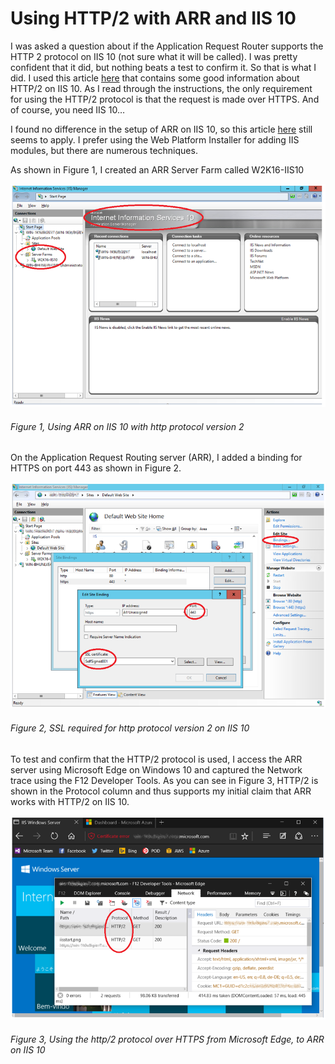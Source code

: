 # Using HTTP/2 with ARR and IIS 10

I was asked a question about if the Application Request Router supports the HTTP 2 protocol on IIS 10 (not sure what it will be called).  I was pretty confident that it did, but nothing beats a test to confirm it.  So that is what I did.  I used this article [here][LINK1] that contains some good information about HTTP/2 on IIS 10.  As I read through the instructions, the only requirement for using the HTTP/2 protocol is that the request is made over HTTPS.  And of course, you need IIS 10…

I found no difference in the setup of ARR on IIS 10, so this article [here][LINK2] still seems to apply.  I prefer using the Web Platform Installer for adding IIS modules, but there are numerous techniques.

As shown in Figure 1, I created an ARR Server Farm called W2K16-IIS10

![Using ARR on IIS 10 with http protocol version 2][FIGURE1]
###### Figure 1, Using ARR on IIS 10 with http protocol version 2

On the Application Request Routing server (ARR), I added a binding for HTTPS on port 443 as shown in Figure 2.

![SSL required for http protocol version 2 on IIS 10][FIGURE2]
###### Figure 2, SSL required for http protocol version 2 on IIS 10

To test and confirm that the HTTP/2 protocol is used, I access the ARR server using Microsoft Edge on Windows 10 and captured the Network trace using the F12 Developer Tools.  As you can see in Figure 3, HTTP/2 is shown in the Protocol column and thus supports my initial claim that ARR works with HTTP/2 on IIS 10.

![Using the http/2 protocol over HTTPS from Microsoft Edge, to ARR on IIS 10][FIGURE3]
###### Figure 3, Using the http/2 protocol over HTTPS from Microsoft Edge, to ARR on IIS 10

[FIGURE1]: ../images/2016/msdn-0594.png "Figure 1, Using ARR on IIS 10 with http protocol version 2"
[FIGURE2]: ../images/2016/msdn-0595.png "Figure 2, SSL required for http protocol version 2 on IIS 10"
[FIGURE3]: ../images/2016/msdn-0596.png "Figure 3, Using the http/2 protocol over HTTPS from Microsoft Edge, to ARR on IIS 10"

[LINK1]: http://blogs.iis.net/davidso/http2
[LINK2]: http://www.iis.net/learn/extensions/planning-for-arr/using-the-application-request-routing-module
